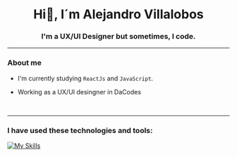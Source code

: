 <div id="header" align="center">
    <h1 align="center">Hi👋, I´m Alejandro Villalobos </h1>
    <h3 align="center">
        I'm a UX/UI Designer but sometimes, I code.
    </h3>
</div>

---

### About me

- I'm currently studying `ReactJs` and `JavaScript`.

- Working as a UX/UI desingner in DaCodes

<br>

---
### I have used these technologies and tools:

  [![My Skills](https://skillicons.dev/icons?i=ts,react,tailwind,nextjs,vercel,vite,figma,javascript)](https://skillicons.dev)

